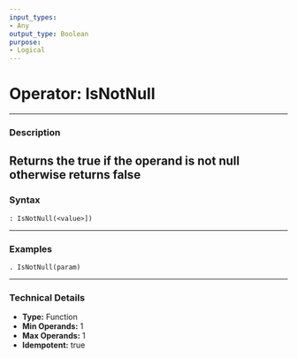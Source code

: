 ```yaml
---
input_types:
- Any
output_type: Boolean
purpose:
- Logical
---
```

# Operator: IsNotNull
---
### **Description**
Returns the true if the operand is not null otherwise returns false
---
### **Syntax**
```
: IsNotNull(<value>])
```
---
### **Examples**
```
. IsNotNull(param)
```
---
### **Technical Details**
- **Type:** Function
- **Min Operands:** 1
- **Max Operands:** 1
- **Idempotent:** true